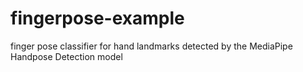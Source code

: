 # fingerpose-example
finger pose classifier for hand landmarks detected by the MediaPipe Handpose Detection model
